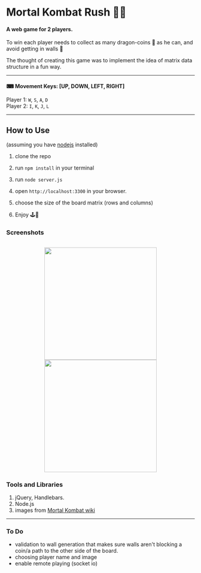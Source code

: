 # Mortal Kombat Rush 🐱‍👤

#### A web game for 2 players.

To win each player needs to collect as many dragon-coins 🐲 as he can, and avoid getting in walls 🧱

The thought of creating this game was to implement the idea of matrix data structure in a fun way.

---

#### ⌨ Movement Keys: [UP, DOWN, LEFT, RIGHT]

Player 1: `W`, `S`, `A`, `D`<br>
Player 2: `I`, `K`, `J`, `L`

---

## How to Use

(assuming you have [nodejs](https://nodejs.org/en/) installed)

1. clone the repo

2. run `npm install` in your terminal

3. run `node server.js`

4. open `http://localhost:3300` in your browser.
5. choose the size of the board matrix (rows and columns)
6. Enjoy 🕹🙂

### Screenshots

## <p align="center"><img src="https://lh3.googleusercontent.com/p_kbQ0QIvzqURg1i02p2GeV6mFq4w8Knqde0q5UAvT-o9oR3dHG9s1W-0S2iFIvUKdw-7vHbDCR0EGbN2c754sIiuCPZeZfrOA8VPdgI2m1ao985Rs8NhA0RYbSbC6mdnvzBIarPLMdhQjKRWIgjM2nLCHLQoScBDbQMWIaOpzrNVQErzhTnlC5mbpu5nzhtj34Xx0BOOoZB4GhB_oHQz-L-RbwyvqJUJpn3i_2MO3IxjmX3U3ZwmMqof507tjGMZAyEvp1gECf9SuZH0PEIgKJr5-1wWIVZ40HP0sn9Na6W0sb1ap8AJbWv2WQ4MXPPkBrB6Ky5VPCUiHyzBdj_BsHBw8_01HnJH8GeTPouahVE1o_l5VHUq8JlP-kYXKvVfH1gAEkb_b_5xLngbDBaeht0USeEQIjNiHlvmR5LK8YCRvWha-y12rq2MTSILOil9UHS71ExK0VgJX4n-eyTKvqbBshWHxvsHbBuuJyk4FbV7qdYWoHIKy2LaI0KCMkmBqIWoU7tOEbqVt7CT3pOpldPI2B58nezxJJ3NeAOVyW40Qd9brWIA4jBkIQl4muZJLen7CimOl9EOeiFy4JlkYETWZqCuDXlotUcUoLxQlwhZTppIfZ9Ok712Jhj0Ri7N5YlSDdzGZFvrREgsSFIXT61-A-XEp1We6p3y7_mIa9CKA5GyorE1xzZmWHxce4=w1307-h697-no?authuser=0" width="300" /> <img src="https://lh3.googleusercontent.com/YvQUTuHPkmyTHNIj3Z7Tb6GcRKqoamnN64VBuQG0yfztiL4FgLtSlb0kioz_lQdCq6OKHYEOIOkzRfI3jSW2zON-z5QP956QnQc7HCMht_wCm12Zqg7jFqcC4T6bRbDg_ggGjM05tmxa5UqY2YI8FphNI6icdqN2i71p4-e86FixMeOn_4v7n8P7ES9yXSmRfTLcbu-NbpS2Z7wGbv6gdSu9dQJ0EiTFTPQO8wKigKNOuqEiBNzT2Dh2BITDPqrpKC8VsOEi0V500otBob4MVg8DqdcN-JyTjJo42hsjgm5Ysjs_63QQkNV7bz5lwboQ0ZqVazvuN3717hAkY2MBS5gjEYcraLsdxxynZEedcs7ZLoR2ATAPXIfcfXR0mOXXNYSgjoBXJQtsqiM-r9vthACWJOl_7AanZGdplXS9akhsXO0zV8lqHsfq6OBFCPxjzM0uY3TB2QjzMgyfdDz6CixmcRaduhwU5mkYiImmjKQkUg3bNUw6OhxNsgCMLM6c-H4aSXOZbLhpQhCEgCq4-Nj6yQ4412njMM5Lti0d48TVLK65wZwXmCR-gSXYff8MZB1D-TZrU9Dy43-0me1Z_DgvkZTfqCGcyw1gBgqjT-bkQFvnlkMYgCZRUJv7OJcj_2VWv6u7zmXu0Uha3Z68RGeQRVk_IreR584t_Qyg1Bap_-Z4EqQFBA2pg466iBI=w1652-h934-no?authuser=0" width="300"> </p>

### Tools and Libraries

1. jQuery, Handlebars.
2. Node.js
3. images from [Mortal Kombat wiki](https://mortalkombat.fandom.com/wiki/Mortal_Kombat_II/Gallery)

---

### To Do

- validation to wall generation that makes sure walls aren't blocking a coin/a path to the other side of the board.
- choosing player name and image
- enable remote playing (socket io)